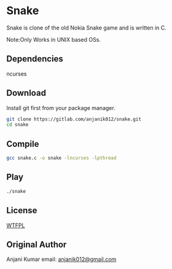 # Snake

Snake is clone of the old Nokia Snake game and is written in C.

Note:Only Works in UNIX based OSs.

## Dependencies

ncurses

## Download

Install git first from your package manager.

```bash
git clone https://gitlab.com/anjanik012/snake.git
cd snake
```

## Compile

```bash
gcc snake.c -o snake -lncurses -lpthread
```

## Play

```bash
./snake
```
## License

[WTFPL](http://www.wtfpl.net/about/)

## Original Author

Anjani Kumar
email: anjanik012@gmail.com
